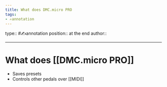 ```yaml
---
title: What does DMC.micro PRO
tags:
- ✍️annotation
---
```


type:: #✍️annotation
position:: at the end
author:: 

---

# What does [[DMC.micro PRO]]
- Saves presets
- Controls other pedals over [[MIDI]]
